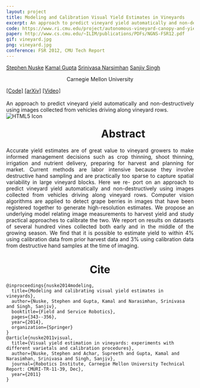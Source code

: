 ```yaml
---
layout: project
title: Modeling and Calibration Visual Yield Estimates in Vineyards
excerpt: An approach to predict vineyard yield automatically and non-destructively using images collected from vehicles driving along vineyard rows.
code: https://www.ri.cmu.edu/project/autonomous-vineyard-canopy-and-yield-estimation/
paper: http://www.cs.cmu.edu/~ILIM/publications/PDFs/NGNS-FSR12.pdf
gif: vineyard.jpg
png: vineyard.jpg
conference: FSR 2012, CMU Tech Report
---
```


  <div class="container">
  <nav_justify>
  <a href="">Stephen Nuske</a>
  <a href="https://kampta.github.io">Kamal Gupta</a>
  <a href="">Srinivasa Narsimhan</a>
  <a href="">Sanjiv Singh</a>
  </nav_justify>
  </div>
  
  <div class="container" align="center">
  <p>Carnegie Mellon University</p>
  </div>
  
  <div class="container">
  <nav_justify>
  <a href="{{ page.code }}">[Code]</a>
  <a href="{{ page.paper }}">[arXiv]</a>
  <a href="https://www.youtube.com/watch?v=">[Video]</a>
  </nav_justify>
  </div>

  <br/>

  <div align="justify">
    An approach to predict vineyard yield automatically and non-destructively using images collected from vehicles driving along vineyard rows.
  </div>


  <img src="/images/{{ page.png }}" alt="HTML5 Icon" style="float:left;margin-right:2em;margin-bottom:2em;">


  <div align="center">
    <h1>Abstract</h1>
  </div>

  <div align="justify">
    Accurate yield estimates are of great value to vineyard growers to make informed management decisions such as crop thinning, shoot thinning, irrigation and nutrient delivery, preparing for harvest and planning for market. Current methods are labor intensive because they involve destructive hand sampling and are practically too sparse to capture spatial variability in large vineyard blocks. Here we re- port on an approach to predict vineyard yield automatically and non-destructively using images collected from vehicles driving along vineyard rows. Computer vision algorithms are applied to detect grape berries in images that have been registered together to generate high-resolution estimates. We propose an underlying model relating image measurements to harvest yield and study practical approaches to calibrate the two. We report on results on datasets of several hundred vines collected both early and in the middle of the growing season. We find that it is possible to estimate yield to within 4% using calibration data from prior harvest data and 3% using calibration data from destructive hand samples at the time of imaging.
  </div>

  
   <div align="center">
    <h1>Cite</h1>
  </div>
  
```
@inproceedings{nuske2014modeling,
  title={Modeling and calibrating visual yield estimates in vineyards},
  author={Nuske, Stephen and Gupta, Kamal and Narasimhan, Srinivasa and Singh, Sanjiv},
  booktitle={Field and Service Robotics},
  pages={343--356},
  year={2014},
  organization={Springer}
}
@article{nuske2011visual,
  title={Visual yield estimation in vineyards: experiments with different varietals and calibration procedures},
  author={Nuske, Stephen and Achar, Supreeth and Gupta, Kamal and Narasimhan, Srinivasa and Singh, Sanjiv},
  journal={Robotics Institute, Carnegie Mellon University Technical Report: CMURI-TR-11-39, Dec},
  year={2011}
}
```
